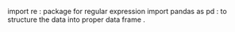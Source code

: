 import re : package for regular expression
import pandas as pd : to structure the data into proper data frame .
